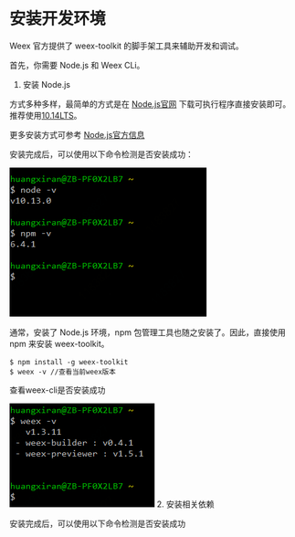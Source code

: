 # 安装开发环境
Weex 官方提供了 weex-toolkit 的脚手架工具来辅助开发和调试。

首先，你需要 Node.js 和 Weex CLi。
1. 安装 Node.js

  方式多种多样，最简单的方式是在 [Node.js官网](https://nodejs.org/) 下载可执行程序直接安装即可。推荐使用[10.14LTS](https://nodejs.org/dist/v10.14.1/node-v10.14.1-x64.msi)。

  更多安装方式可参考 [Node.js官方信息](https://nodejs.org/en/download/)

  安装完成后，可以使用以下命令检测是否安装成功：
  
  ![node info](resource/node_version.png)

  通常，安装了 Node.js 环境，npm 包管理工具也随之安装了。因此，直接使用 npm 来安装 weex-toolkit。
  ```
  $ npm install -g weex-toolkit
  $ weex -v //查看当前weex版本
  ```

  查看weex-cli是否安装成功

  ![weex info](resource/weex_info.png)
2. 安装相关依赖


安装完成后，可以使用以下命令检测是否安装成功

#
